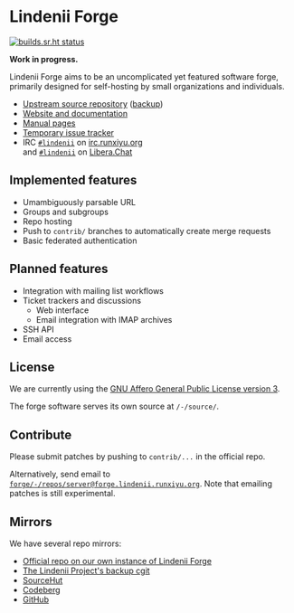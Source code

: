 # Lindenii Forge

[![builds.sr.ht status](https://builds.sr.ht/~runxiyu/forge.svg)](https://builds.sr.ht/~runxiyu/forge)

**Work in progress.**

Lindenii Forge aims to be an uncomplicated yet featured software forge,
primarily designed for self-hosting by small organizations and individuals.

* [Upstream source repository](https://forge.lindenii.runxiyu.org/forge/-/repos/server/)
  ([backup](https://git.lindenii.runxiyu.org/forge.git/))
* [Website and documentation](https://lindenii.runxiyu.org/forge/)
* [Manual pages](https://forge.lindenii.runxiyu.org/-/man/)
* [Temporary issue tracker](https://todo.sr.ht/~runxiyu/forge)
* IRC [`#lindenii`](https://webirc.runxiyu.org/kiwiirc/#lindenii)
  on [irc.runxiyu.org](https://irc.runxiyu.org)\
  and [`#lindenii`](https://web.libera.chat/#lindenii)
  on [Libera.Chat](https://libera.chat)

## Implemented features

* Umambiguously parsable URL
* Groups and subgroups
* Repo hosting
* Push to `contrib/` branches to automatically create merge requests
* Basic federated authentication

## Planned features

* Integration with mailing list workflows
* Ticket trackers and discussions
  * Web interface
  * Email integration with IMAP archives
* SSH API
* Email access

## License

We are currently using the
[GNU Affero General Public License version 3](https://www.gnu.org/licenses/agpl-3.0.html).

The forge software serves its own source at `/-/source/`.

## Contribute

Please submit patches by pushing to `contrib/...` in the official repo.

Alternatively, send email to
[`forge/-/repos/server@forge.lindenii.runxiyu.org`](mailto:forge%2F-%2Frepos%2Fserver@forge.lindenii.runxiyu.org).
Note that emailing patches is still experimental.

## Mirrors

We have several repo mirrors:

* [Official repo on our own instance of Lindenii Forge](https://forge.lindenii.runxiyu.org/forge/-/repos/server/)
* [The Lindenii Project's backup cgit](https://git.lindenii.runxiyu.org/forge.git/)
* [SourceHut](https://git.sr.ht/~runxiyu/forge/)
* [Codeberg](https://codeberg.org/lindenii/forge/)
* [GitHub](https://github.com/runxiyu/forge/)
